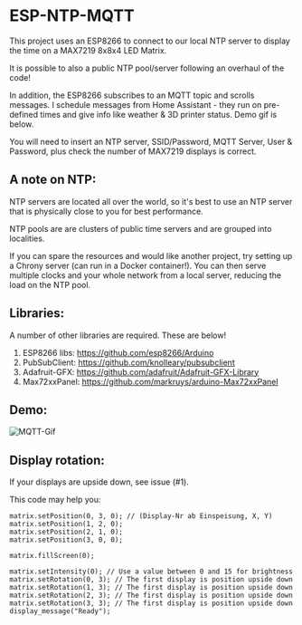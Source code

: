# ESP-NTP-MQTT

This project uses an ESP8266 to connect to our local NTP server to display the time on a MAX7219 8x8x4 LED Matrix. 

It is possible to also a public NTP pool/server following an overhaul of the code!

In addition, the ESP8266 subscribes to an MQTT topic and scrolls messages. I schedule messages from Home Assistant - they run on pre-defined times and give info like weather & 3D printer status. Demo gif is below. 

You will need to insert an NTP server, SSID/Password, MQTT Server, User & Password, plus check the number of MAX7219 displays is correct. 

## A note on NTP:

NTP servers are located all over the world, so it's best to use an NTP server that is physically close to you for best performance. 

NTP pools are are clusters of public time servers and are grouped into localities. 

If you can spare the resources and would like another project, try setting up a Chrony server (can run in a Docker container!). You can then serve multiple clocks and your whole network from a local server, reducing the load on the NTP pool. 

## Libraries:

A number of other libraries are required. These are below!

1. ESP8266 libs: https://github.com/esp8266/Arduino
2. PubSubClient: https://github.com/knolleary/pubsubclient
3. Adafruit-GFX: https://github.com/adafruit/Adafruit-GFX-Library
4. Max72xxPanel: https://github.com/markruys/arduino-Max72xxPanel

## Demo:
![MQTT-Gif](MQTT-Demo.gif)

## Display rotation: 

If your displays are upside down, see issue (#1). 

This code may help you: 

```
matrix.setPosition(0, 3, 0); // (Display-Nr ab Einspeisung, X, Y)
matrix.setPosition(1, 2, 0);
matrix.setPosition(2, 1, 0);
matrix.setPosition(3, 0, 0);

matrix.fillScreen(0);

matrix.setIntensity(0); // Use a value between 0 and 15 for brightness
matrix.setRotation(0, 3); // The first display is position upside down
matrix.setRotation(1, 3); // The first display is position upside down
matrix.setRotation(2, 3); // The first display is position upside down
matrix.setRotation(3, 3); // The first display is position upside down
display_message("Ready");
```
